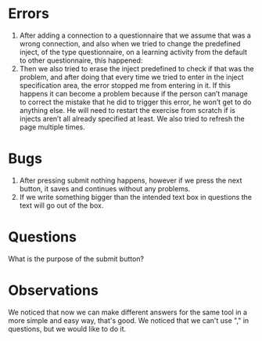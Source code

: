 # Errors
 1. After adding a connection to a questionnaire that we assume that was a wrong connection, and also when we tried to change the predefined inject, of the type questionnaire, on a learning activity from the default to other questionnaire, this happened:
 2. Then we also tried to erase the inject predefined to check if that was the problem, and after doing that every time we tried to enter in the inject specification area, the error stopped me from entering in it.
If this happens it can become a problem because if the person can’t manage to correct the mistake that he did to trigger this error, he won’t get to do anything else. He will need to restart the exercise from scratch if is injects aren’t all already specified at least.
We also tried to refresh the page multiple times.
# Bugs
 1. After pressing submit nothing happens, however if we press the next button, it saves and continues without any problems.
 2. If we write something bigger than the intended text box in questions the text will go out of the box.
# Questions
 What is the purpose of the submit button?
# Observations
 We noticed that now we can make different answers for the same tool in  a more simple and easy way, that's good.
 We noticed that we can't use "," in questions, but we would like to do it.
